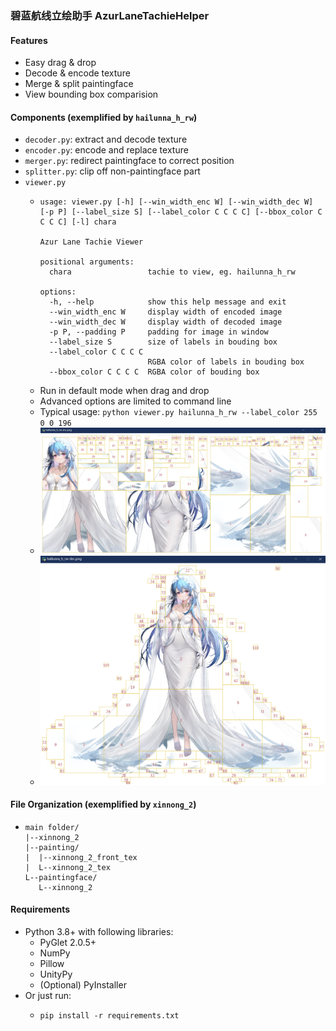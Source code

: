 ### 碧蓝航线立绘助手 AzurLaneTachieHelper

#### Features

- Easy drag & drop
- Decode & encode texture
- Merge & split paintingface 
- View bounding box comparision

#### Components (exemplified by `hailunna_h_rw`)

- `decoder.py`: extract and decode texture
- `encoder.py`: encode and replace texture
- `merger.py`: redirect paintingface to correct position
- `splitter.py`: clip off non-paintingface part
- `viewer.py`
  - ```
    usage: viewer.py [-h] [--win_width_enc W] [--win_width_dec W] [-p P] [--label_size S] [--label_color C C C C] [--bbox_color C C C C] [-l] chara

    Azur Lane Tachie Viewer

    positional arguments:
      chara                 tachie to view, eg. hailunna_h_rw

    options:
      -h, --help            show this help message and exit
      --win_width_enc W     display width of encoded image
      --win_width_dec W     display width of decoded image
      -p P, --padding P     padding for image in window
      --label_size S        size of labels in bouding box
      --label_color C C C C
                            RGBA color of labels in bouding box
      --bbox_color C C C C  RGBA color of bouding box
    ```
  - Run in default mode when drag and drop
  - Advanced options are limited to command line
  - Typical usage: `python viewer.py hailunna_h_rw --label_color 255 0 0 196`
  - <img src="img/enc_view.png" width="640" />
  - <img src="img/dec_view.png" width="640" />

#### File Organization (exemplified by `xinnong_2`)

- ```
  main folder/
  |--xinnong_2
  |--painting/
  |  |--xinnong_2_front_tex
  |  L--xinnong_2_tex
  L--paintingface/
     L--xinnong_2
  ```

#### Requirements

- Python 3.8+ with following libraries:
  - PyGlet 2.0.5+
  - NumPy
  - Pillow
  - UnityPy
  - (Optional) PyInstaller
- Or just run:
  - ```shell
    pip install -r requirements.txt
    ```